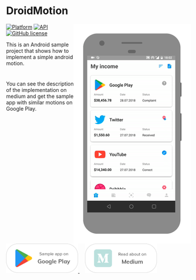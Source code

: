 # DroidMotion

<img src="/art/preview.gif" alt="sample" title="sample" width="320" height="600" align="right"/>

[![Platform](https://img.shields.io/badge/platform-android-green.svg)](http://developer.android.com/index.html)
[![API](https://img.shields.io/badge/API-19%2B-brightgreen.svg?style=flat)](https://android-arsenal.com/api?level=19)
[![GitHub license](https://img.shields.io/github/license/mashape/apistatus.svg)](/LICENSE)

This is an Android sample project that shows how to implement a simple android motion.

#

You can see the description of the implementation on medium and get the sample app with similar motions on Google Play.

<a href="https://play.google.com/store/apps/details?id=com.skycodetech.codingquiz">
  <img alt="Android app on Google Play" src="/art/google_play.png" width="196" height="80"/>
</a>

<a href="https://medium.com/@bitvale/from-dribbble-template-to-android-motion-74fe03282c88">
  <img alt="Read on Medium" src="/art/medium.png" width="196" height="80" hspace="15" />
</a>

#
